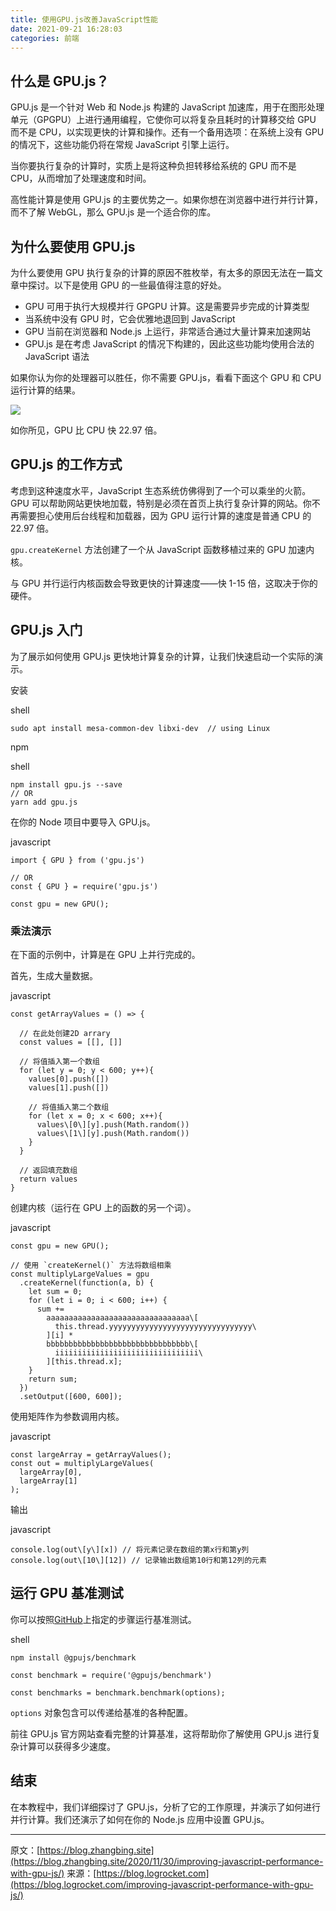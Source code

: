 ```yaml
---
title: 使用GPU.js改善JavaScript性能
date: 2021-09-21 16:28:03
categories: 前端
---
```

## 什么是 GPU.js？

GPU.js 是一个针对 Web 和 Node.js 构建的 JavaScript 加速库，用于在图形处理单元（GPGPU）上进行通用编程，它使你可以将复杂且耗时的计算移交给 GPU 而不是 CPU，以实现更快的计算和操作。还有一个备用选项：在系统上没有 GPU 的情况下，这些功能仍将在常规 JavaScript 引擎上运行。

当你要执行复杂的计算时，实质上是将这种负担转移给系统的 GPU 而不是 CPU，从而增加了处理速度和时间。

高性能计算是使用 GPU.js 的主要优势之一。如果你想在浏览器中进行并行计算，而不了解 WebGL，那么 GPU.js 是一个适合你的库。

## [](https://blog.zhangbing.site/2020/11/30/improving-javascript-performance-with-gpu-js/#%E4%B8%BA%E4%BB%80%E4%B9%88%E8%A6%81%E4%BD%BF%E7%94%A8-GPU-js "为什么要使用 GPU.js")为什么要使用 GPU.js

为什么要使用 GPU 执行复杂的计算的原因不胜枚举，有太多的原因无法在一篇文章中探讨。以下是使用 GPU 的一些最值得注意的好处。

*   GPU 可用于执行大规模并行 GPGPU 计算。这是需要异步完成的计算类型
*   当系统中没有 GPU 时，它会优雅地退回到 JavaScript
*   GPU 当前在浏览器和 Node.js 上运行，非常适合通过大量计算来加速网站
*   GPU.js 是在考虑 JavaScript 的情况下构建的，因此这些功能均使用合法的 JavaScript 语法

如果你认为你的处理器可以胜任，你不需要 GPU.js，看看下面这个 GPU 和 CPU 运行计算的结果。

![](https://upload-images.jianshu.io/upload_images/10024246-228cbbe006cc9dc8.png?imageMogr2/auto-orient/strip%7CimageView2/2/w/1240)

如你所见，GPU 比 CPU 快 22.97 倍。

## [](https://blog.zhangbing.site/2020/11/30/improving-javascript-performance-with-gpu-js/#GPU-js-%E7%9A%84%E5%B7%A5%E4%BD%9C%E6%96%B9%E5%BC%8F "GPU.js 的工作方式")GPU.js 的工作方式

考虑到这种速度水平，JavaScript 生态系统仿佛得到了一个可以乘坐的火箭。GPU 可以帮助网站更快地加载，特别是必须在首页上执行复杂计算的网站。你不再需要担心使用后台线程和加载器，因为 GPU 运行计算的速度是普通 CPU 的 22.97 倍。

`gpu.createKernel` 方法创建了一个从 JavaScript 函数移植过来的 GPU 加速内核。

与 GPU 并行运行内核函数会导致更快的计算速度——快 1-15 倍，这取决于你的硬件。

## [](https://blog.zhangbing.site/2020/11/30/improving-javascript-performance-with-gpu-js/#GPU-js-%E5%85%A5%E9%97%A8 "GPU.js 入门")GPU.js 入门

为了展示如何使用 GPU.js 更快地计算复杂的计算，让我们快速启动一个实际的演示。

安装

shell

```
sudo apt install mesa-common-dev libxi-dev  // using Linux

```

npm

shell

```
npm install gpu.js --save
// OR
yarn add gpu.js

```

在你的 Node 项目中要导入 GPU.js。

javascript

```
import { GPU } from ('gpu.js')

// OR
const { GPU } = require('gpu.js')

const gpu = new GPU();

```

### [](https://blog.zhangbing.site/2020/11/30/improving-javascript-performance-with-gpu-js/#%E4%B9%98%E6%B3%95%E6%BC%94%E7%A4%BA "乘法演示")乘法演示

在下面的示例中，计算是在 GPU 上并行完成的。

首先，生成大量数据。

javascript

```
const getArrayValues = () => {

  // 在此处创建2D arrary
  const values = [[], []]

  // 将值插入第一个数组
  for (let y = 0; y < 600; y++){
    values[0].push([])
    values[1].push([])

    // 将值插入第二个数组
    for (let x = 0; x < 600; x++){
      values\[0\][y].push(Math.random())
      values\[1\][y].push(Math.random())
    }
  }

  // 返回填充数组
  return values
}

```

创建内核（运行在 GPU 上的函数的另一个词）。

javascript

```
const gpu = new GPU();

// 使用 `createKernel()` 方法将数组相乘
const multiplyLargeValues = gpu
  .createKernel(function(a, b) {
    let sum = 0;
    for (let i = 0; i < 600; i++) {
      sum +=
        aaaaaaaaaaaaaaaaaaaaaaaaaaaaaaaa\[
          this.thread.yyyyyyyyyyyyyyyyyyyyyyyyyyyyyyyy\
        ][i] *
        bbbbbbbbbbbbbbbbbbbbbbbbbbbbbbbb\[
          iiiiiiiiiiiiiiiiiiiiiiiiiiiiiiii\
        ][this.thread.x];
    }
    return sum;
  })
  .setOutput([600, 600]);

```

使用矩阵作为参数调用内核。

javascript

```
const largeArray = getArrayValues();
const out = multiplyLargeValues(
  largeArray[0],
  largeArray[1]
);

```

输出

javascript

```
console.log(out\[y\][x]) // 将元素记录在数组的第x行和第y列
console.log(out\[10\][12]) // 记录输出数组第10行和第12列的元素

```

## [](https://blog.zhangbing.site/2020/11/30/improving-javascript-performance-with-gpu-js/#%E8%BF%90%E8%A1%8C-GPU-%E5%9F%BA%E5%87%86%E6%B5%8B%E8%AF%95 "运行 GPU 基准测试")运行 GPU 基准测试

你可以按照[GitHub](https://github.com/gpujs/benchmark)上指定的步骤运行基准测试。

shell

```
npm install @gpujs/benchmark

const benchmark = require('@gpujs/benchmark')

const benchmarks = benchmark.benchmark(options);

```

`options` 对象包含可以传递给基准的各种配置。

前往 GPU.js 官方网站查看完整的计算基准，这将帮助你了解使用 GPU.js 进行复杂计算可以获得多少速度。

## [](https://blog.zhangbing.site/2020/11/30/improving-javascript-performance-with-gpu-js/#%E7%BB%93%E6%9D%9F "结束")结束

在本教程中，我们详细探讨了 GPU.js，分析了它的工作原理，并演示了如何进行并行计算。我们还演示了如何在你的 Node.js 应用中设置 GPU.js。

* * *

原文：[https://blog.zhangbing.site](https://blog.zhangbing.site/2020/11/30/improving-javascript-performance-with-gpu-js/)
来源：[https://blog.logrocket.com](https://blog.logrocket.com/improving-javascript-performance-with-gpu-js/)
